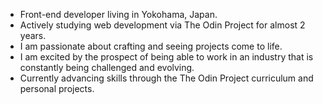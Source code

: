 - Front-end developer living in Yokohama, Japan.
- Actively studying web development via The Odin Project for almost 2 years.
- I am passionate about crafting and seeing projects come to life.
- I am excited by the prospect of being able to work in an industry that is constantly being challenged and evolving.
- Currently advancing skills through the The Odin Project curriculum and personal projects.

